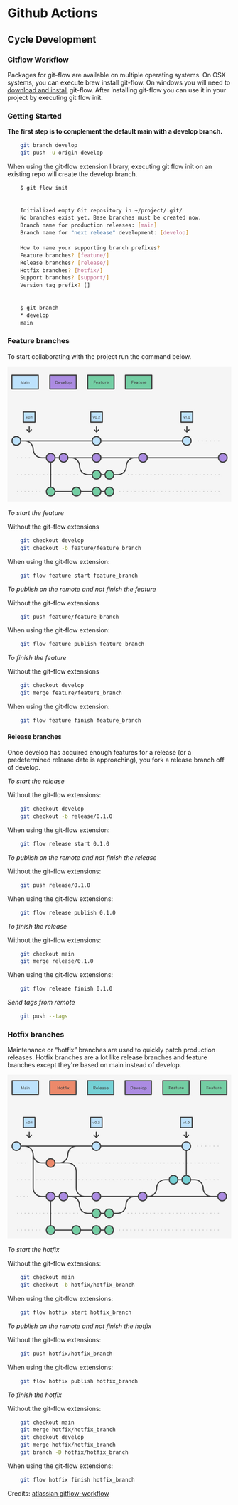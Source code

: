 # Github Actions

## Cycle Development

### Gitflow Workflow

Packages for git-flow are available on multiple operating systems. On OSX systems, you can execute brew install git-flow. On windows you will need to [download and install]([https://link](https://git-scm.com/download/win)) git-flow. After installing git-flow you can use it in your project by executing git flow init.

### Getting Started

**The first step is to complement the default main with a develop branch.**

``` bash
    git branch develop
    git push -u origin develop
```


When using the git-flow extension library, executing git flow init on an existing repo will create the develop branch.

```bash
    $ git flow init


    Initialized empty Git repository in ~/project/.git/
    No branches exist yet. Base branches must be created now.
    Branch name for production releases: [main]
    Branch name for "next release" development: [develop]

    How to name your supporting branch prefixes?
    Feature branches? [feature/]
    Release branches? [release/]
    Hotfix branches? [hotfix/]
    Support branches? [support/]
    Version tag prefix? []


    $ git branch
    * develop
    main
```


### Feature branches

To start collaborating with the project run the command below.

![feature example](screenshots/features.jpg)

*To start the feature*

Without the git-flow extensions
```bash
    git checkout develop
    git checkout -b feature/feature_branch
```
When using the git-flow extension:
```bash
    git flow feature start feature_branch
```

*To publish on the remote and not finish the feature*

Without the git-flow extensions
```bash
    git push feature/feature_branch
```
When using the git-flow extension:
```bash
    git flow feature publish feature_branch
```

*To finish the feature*

Without the git-flow extensions
```bash
    git checkout develop
    git merge feature/feature_branch
```
When using the git-flow extension:
```bash
    git flow feature finish feature_branch
```

#### Release branches

Once develop has acquired enough features for a release (or a predetermined release date is approaching), you fork a release branch off of develop.

*To start the release*

Without the git-flow extensions:
```bash
    git checkout develop
    git checkout -b release/0.1.0
```
When using the git-flow extension:
```bash
    git flow release start 0.1.0
```

*To publish on the remote and not finish the release*

Without the git-flow extensions:
```bash
    git push release/0.1.0
```
When using the git-flow extensions:
```bash
    git flow release publish 0.1.0
```

*To finish the release*

Without the git-flow extensions:
```bash
    git checkout main
    git merge release/0.1.0
```
When using the git-flow extensions:
```bash
    git flow release finish 0.1.0
```

*Send tags from remote*
```bash
    git push --tags
```

### Hotfix branches

Maintenance or “hotfix” branches are used to quickly patch production releases. Hotfix branches are a lot like release branches and feature branches except they're based on main instead of develop.

![feature example](screenshots/hotfixes.jpg)

*To start the hotfix*

Without the git-flow extensions:
```bash
    git checkout main
    git checkout -b hotfix/hotfix_branch
```
When using the git-flow extensions:
```bash
    git flow hotfix start hotfix_branch
```

*To publish on the remote and not finish the hotfix*

Without the git-flow extensions:
```bash
    git push hotfix/hotfix_branch
```
When using the git-flow extensions:
```bash
    git flow hotfix publish hotfix_branch
```

*To finish the hotfix*

Without the git-flow extensions:
```bash
    git checkout main
    git merge hotfix/hotfix_branch
    git checkout develop
    git merge hotfix/hotfix_branch
    git branch -D hotfix/hotfix_branch
```
When using the git-flow extensions:
```bash
    git flow hotfix finish hotfix_branch
```


Credits: [atlassian gitflow-workflow](https://www.atlassian.com/git/tutorials/comparing-workflows/gitflow-workflow)
